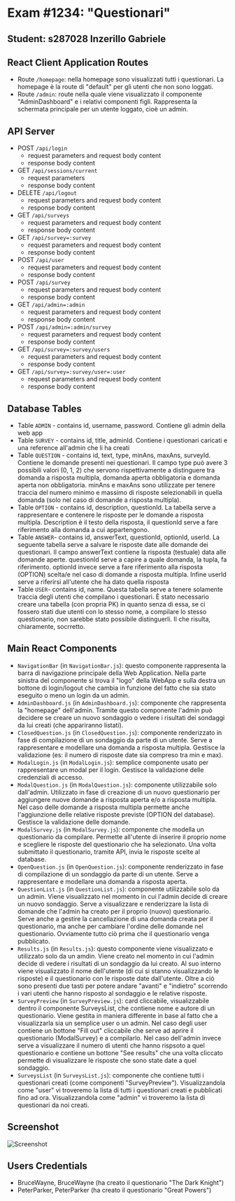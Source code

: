 # Exam #1234: "Questionari"
## Student: s287028 Inzerillo Gabriele 

## React Client Application Routes

- Route `/homepage`: nella homepage sono visualizzati tutti i questionari. La homepage è la route di "default" per gli utenti che non sono loggati.
- Route `/admin`: route nella quale viene visualizzato il componente "AdminDashboard" e i relativi componenti figli. Rappresenta la schermata principale per un utente loggato, cioè un admin.

## API Server

- POST `/api/login`
  - request parameters and request body content
  - response body content
- GET `/api/sessions/current`
  - request parameters
  - response body content
- DELETE `/api/logout`
  - request parameters and request body content
  - response body content
- GET `/api/surveys`
  - request parameters and request body content
  - response body content
- GET `/api/survey=:survey`
  - request parameters and request body content
  - response body content
- POST `/api/user`
  - request parameters and request body content
  - response body content
- POST `/api/survey`
  - request parameters and request body content
  - response body content
- GET `/api/admin=:admin`
  - request parameters and request body content
  - response body content
- POST `/api/admin=:admin/survey`
  - request parameters and request body content
  - response body content
- GET `/api/survey=:survey/users`
  - request parameters and request body content
  - response body content
- GET `/api/survey=:survey/user=:user`
  - request parameters and request body content
  - response body content

## Database Tables

- Table `ADMIN` - contains id, username, password. Contiene gli admin della web app
- Table `SURVEY` - contains id, title, adminId. Contiene i questionari caricati e una reference all'admin che li ha creati
- Table `QUESTION` - contains id, text, type, minAns, maxAns, surveyId. Contiene le domande presenti nei questionari. Il campo type può avere 3 possibili valori (0, 1, 2) che servono rispettivamente a distinguere tra domanda a risposta multipla, domanda aperta obbligatoria e domanda aperta non obbligatoria. minAns e maxAns sono utilizzate per tenere traccia del numero minimo e massimo di risposte selezionabili in quella domanda (solo nel caso di domande a risposta multipla).
- Table `OPTION` - contains id, description, questionId. La tabella serve a rappresentare e contenere le risposte per le domande a risposta multipla. Description è il testo della risposta, il questionId serve a fare riferimento alla domanda a cui appartengono.
- Table `ANSWER`- contains id, answerText, questionId, optionId, userId. La seguente tabella serve a salvare le risposte date alle domande dei questionari. Il campo answerText contiene la risposta (testuale) data alle domande aperte. questionId serve a capire a quale domanda, la tupla, fa riferimento. optionId invece serve a fare riferimento alla risposta (OPTION) scelta/e nel caso di domande a risposta multipla. Infine userId serve a riferirsi all'utente che ha dato quella risposta
- Table `USER`- contains id, name. Questa tabella serve a tenere solamente traccia degli utenti che compilano i questionari. È stato necessario creare una tabella (con propria PK) in quanto senza di essa, se ci fossero stati due utenti con lo stesso nome, a compilare lo stesso questionario, non sarebbe stato possibile distinguerli. Il che risulta, chiaramente, socrretto.

## Main React Components

- `NavigationBar` (in `NavigationBar.js`): questo componente rappresenta la barra di navigazione principale della Web Application. Nella parte sinistra del componente si trova il "logo" della WebApp e sulla destra un bottone di login/logout che cambia in funzione del fatto che sia stato eseguito o meno un login da un admin.
- `AdminDashboard.js` (in `AdminDashboard.js`): componente che rappresenta la "homepage" dell'admin. Tramite questo componente l'admin può decidere se creare un nuovo sondaggio o vedere i risultati dei sondaggi da lui creati (che appariranno listati).
- `ClosedQuestion.js` (in `ClosedQuestion.js`): componente renderizzato in fase di compilazione di un sondaggio da parte di un utente. Serve a rappresentare e modellare una domanda a risposta multipla. Gestisce la validazione (es: il numero di risposte date sia compreso tra min e max).
- `ModalLogin.js` (in `ModalLogin.js`): semplice componente usato per rappresentare un modal per il login. Gestisce la validazione delle credenziali di accesso.
- `ModalQuestion.js` (in `ModalQuestion.js`): componente utilizzabile solo dall'admin. Utilizzato in fase di creazione di un nuovo questionario per aggiungere nuove domande a risposta aperta e/o a risposta multipla. Nel caso delle domande a risposta multipla permette anche l'aggiunzione delle relative risposte previste (OPTION del database). Gestisce la validazione delle domande.
- `ModalSurvey.js` (in `ModalSurvey.js`): componente che modella un questionario da compilare. Permette all'utente di inserire il proprio nome e scegliere le risposte del questionario che ha selezionato. Una volta submittato il questionario, tramite API, invia le risposte scelte al database.
- `OpenQuestion.js` (in `OpenQuestion.js`): componente renderizzato in fase di compilazione di un sondaggio da parte di un utente. Serve a rappresentare e modellare una domanda a risposta aperta.
- `QuestionList.js` (in `QuestionList.js`): componente utilizzabile solo da un admin. Viene visualizzato nel momento in cui l'admin decide di creare un nuovo sondaggio. Serve a visualizzare e renderizzare la lista di domande che l'admin ha creato per il proprio (nuovo) questionario. Serve anche a gestire la cancellazione di una domanda creata per il questionario, ma anche per cambiare l'ordine delle domande nel questionario. Ovviamente tutto ciò prima che il questionario venga pubblicato.
- `Results.js` (in `Results.js`): questo componente viene visualizzato e utilizzato solo da un amdin. Viene creato nel momento in cui l'admin decide di vedere i risultati di un sondaggio da lui creato. Al suo interno viene visualizzato il nome dell'utente (di cui si stanno visualizzando le risposte) e il questionario con le risposte date dall'utente. Oltre a ciò sono presenti due tasti per potere andare "avanti" e "indietro" scorrendo i vari utenti che hanno risposto al sondaggio e le relative risposte.
- `SurveyPreview` (in `SurveyPreview.js`): card cliccabile, visualizzabile dentro il componente SurveysList, che contiene nome e autore di un questionario. Viene gestita in maniera differente in base al fatto che a visualizzarla sia un semplice user o un admin. Nel caso degli user contiene un bottone "Fill out" cliccabile che serve ad aprire il questionario (ModalSurvey) e a compilarlo. Nel caso dell'admin invece serve a visualizzare il numero di utenti che hanno rispsoto a quel questionario e contiene un bottone "See results" che una volta cliccato permette di visualizzare le risposte che sono state date a quel sondaggio.
- `SurveysList` (in `SurveysList.js`): componente che contiene tutti i questionari creati (come componenti "SurveyPreview"). Visualizzandola come "user" vi troveremo la lista di tutti i questionari creati e pubblicati fino ad ora. Visualizzandola come "admin" vi troveremo la lista di questionari da noi creati.

## Screenshot

![Screenshot](./img/screenshot.jpg)

## Users Credentials

- BruceWayne, BruceWayne (ha creato il questionario "The Dark Knight")
- PeterParker, PeterParker (ha creato il questionario "Great Powers")
